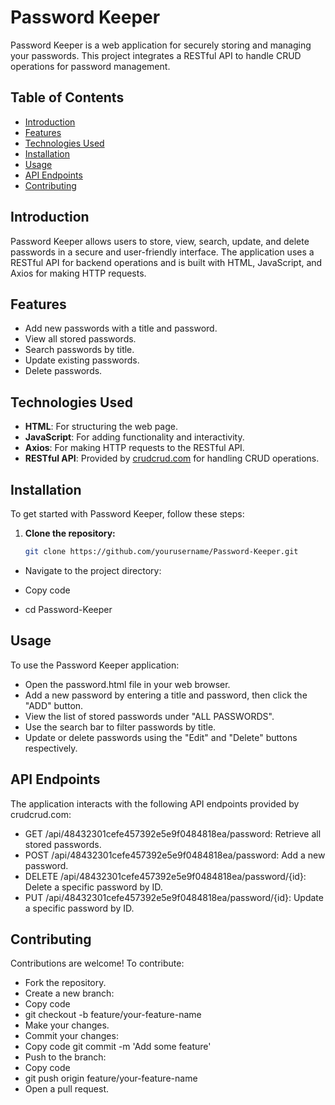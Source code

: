 # Password Keeper

Password Keeper is a web application for securely storing and managing your passwords. This project integrates a RESTful API to handle CRUD operations for password management.

## Table of Contents

- [Introduction](#introduction)
- [Features](#features)
- [Technologies Used](#technologies-used)
- [Installation](#installation)
- [Usage](#usage)
- [API Endpoints](#api-endpoints)
- [Contributing](#contributing)


## Introduction

Password Keeper allows users to store, view, search, update, and delete passwords in a secure and user-friendly interface. The application uses a RESTful API for backend operations and is built with HTML, JavaScript, and Axios for making HTTP requests.

## Features

- Add new passwords with a title and password.
- View all stored passwords.
- Search passwords by title.
- Update existing passwords.
- Delete passwords.

## Technologies Used

- **HTML**: For structuring the web page.
- **JavaScript**: For adding functionality and interactivity.
- **Axios**: For making HTTP requests to the RESTful API.
- **RESTful API**: Provided by [crudcrud.com](https://crudcrud.com) for handling CRUD operations.

## Installation

To get started with Password Keeper, follow these steps:

1. **Clone the repository:**
   ```sh
   git clone https://github.com/yourusername/Password-Keeper.git
- Navigate to the project directory:

- Copy code
- cd Password-Keeper
## Usage
To use the Password Keeper application:

- Open the password.html file in your web browser.
- Add a new password by entering a title and password, then click the "ADD" button.
- View the list of stored passwords under "ALL PASSWORDS".
- Use the search bar to filter passwords by title.
- Update or delete passwords using the "Edit" and "Delete" buttons respectively.
## API Endpoints
The application interacts with the following API endpoints provided by crudcrud.com:

- GET /api/48432301cefe457392e5e9f0484818ea/password: Retrieve all stored passwords.
- POST /api/48432301cefe457392e5e9f0484818ea/password: Add a new password.
- DELETE /api/48432301cefe457392e5e9f0484818ea/password/{id}: Delete a specific password by ID.
- PUT /api/48432301cefe457392e5e9f0484818ea/password/{id}: Update a specific password by ID.
## Contributing
Contributions are welcome! To contribute:

- Fork the repository.
- Create a new branch:
- Copy code
- git checkout -b feature/your-feature-name
- Make your changes.
- Commit your changes:
- Copy code
git commit -m 'Add some feature'
- Push to the branch:
- Copy code
- git push origin feature/your-feature-name
- Open a pull request.
